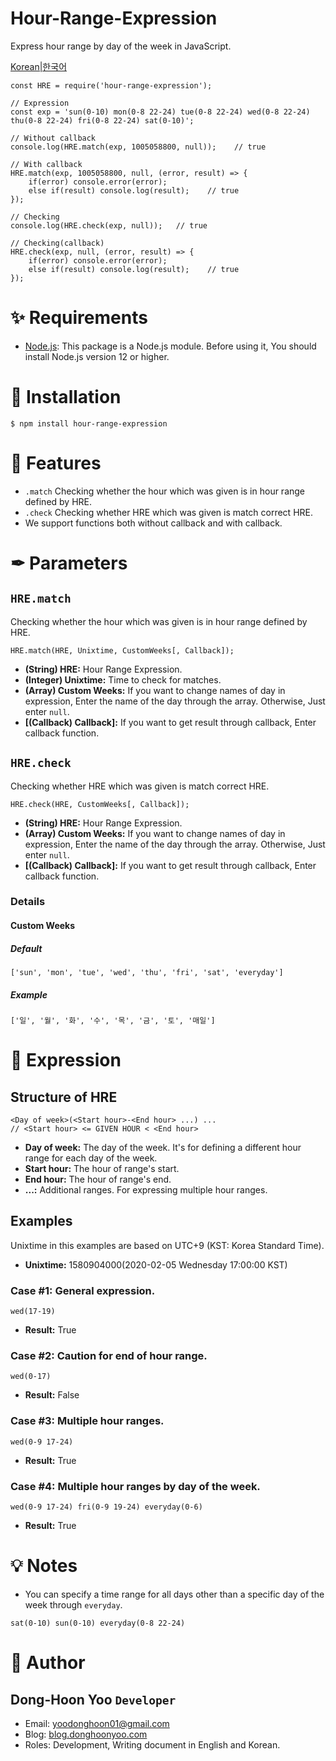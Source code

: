 # Hour-Range-Expression
Express hour range by day of the week in JavaScript.

[Korean|한국어](https://github.com/donghoony1/Hour-Range-Expression/blob/master/README-Korean.md)

```
const HRE = require('hour-range-expression');

// Expression
const exp = 'sun(0-10) mon(0-8 22-24) tue(0-8 22-24) wed(0-8 22-24) thu(0-8 22-24) fri(0-8 22-24) sat(0-10)';

// Without callback
console.log(HRE.match(exp, 1005058800, null));    // true

// With callback
HRE.match(exp, 1005058800, null, (error, result) => {
    if(error) console.error(error);
    else if(result) console.log(result);    // true
});

// Checking 
console.log(HRE.check(exp, null));   // true

// Checking(callback)
HRE.check(exp, null, (error, result) => {
    if(error) console.error(error);
    else if(result) console.log(result);    // true
});
```

# ✨ Requirements
- [Node.js](https://nodejs.org/en/download/): This package is a Node.js module. Before using it, You should install Node.js version 12 or higher.

# 🎯 Installation
```
$ npm install hour-range-expression
```

# 🎈 Features
- `.match` Checking whether the hour which was given is in hour range defined by HRE.
- `.check` Checking whether HRE which was given is match correct HRE.
- We support functions both without callback and with callback.

# ✒ Parameters
## `HRE.match`
Checking whether the hour which was given is in hour range defined by HRE.
```
HRE.match(HRE, Unixtime, CustomWeeks[, Callback]);
```
- **(String) HRE:** Hour Range Expression.
- **(Integer) Unixtime:** Time to check for matches.
- **(Array) Custom Weeks:** If you want to change names of day in expression, Enter the name of the day through the array. Otherwise, Just enter `null`.
- **\[(Callback) Callback\]:** If you want to get result through callback, Enter callback function.

## `HRE.check`
Checking whether HRE which was given is match correct HRE.
```
HRE.check(HRE, CustomWeeks[, Callback]);
```
- **(String) HRE:** Hour Range Expression.
- **(Array) Custom Weeks:** If you want to change names of day in expression, Enter the name of the day through the array. Otherwise, Just enter `null`.
- **\[(Callback) Callback\]:** If you want to get result through callback, Enter callback function.

### Details
#### Custom Weeks
##### Default
```
['sun', 'mon', 'tue', 'wed', 'thu', 'fri', 'sat', 'everyday']
```
##### Example
```
['일', '월', '화', '수', '목', '금', '토', '매일']
```

# 📝 Expression
## Structure of HRE
```
<Day of week>(<Start hour>-<End hour> ...) ...
// <Start hour> <= GIVEN HOUR < <End hour>
```
- **Day of week:** The day of the week. It's for defining a different hour range for each day of the week.
- **Start hour:** The hour of range's start.
- **End hour:** The hour of range's end.
- **...:** Additional ranges. For expressing multiple hour ranges.

## Examples
Unixtime in this examples are based on UTC+9 (KST: Korea Standard Time).
- **Unixtime:** 1580904000(2020-02-05 Wednesday 17:00:00 KST)
### Case #1: General expression.
```
wed(17-19)
```
- **Result:** True

### Case #2: Caution for end of hour range.
```
wed(0-17)
```
- **Result:** False

### Case #3: Multiple hour ranges.
```
wed(0-9 17-24)
```
- **Result:** True

### Case #4: Multiple hour ranges by day of the week.
```
wed(0-9 17-24) fri(0-9 19-24) everyday(0-6)
```
- **Result:** True

# 💡 Notes
- You can specify a time range for all days other than a specific day of the week through `everyday`.
```
sat(0-10) sun(0-10) everyday(0-8 22-24)
```

# 🚩 Author
## Dong-Hoon Yoo `Developer`
- Email: yoodonghoon01@gmail.com
- Blog: [blog.donghoonyoo.com](https://blog.donghoonyoo.com)
- Roles: Development, Writing document in English and Korean.